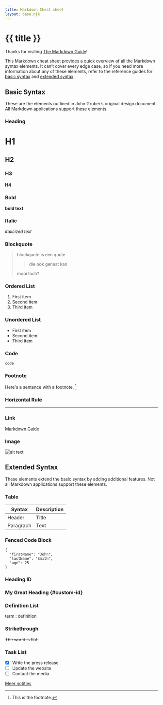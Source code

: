```yaml
---
title: Markdown Cheat sheet
layout: base.njk
---
```

# {{ title }}
Thanks for visiting [The Markdown Guide](https://www.markdownguide.org)!

This Markdown cheat sheet provides a quick overview of all the Markdown syntax elements. It can’t cover every edge case, so if you need more information about any of these elements, refer to the reference guides for [basic syntax](https://www.markdownguide.org/basic-syntax) and [extended syntax](https://www.markdownguide.org/extended-syntax).

<!--more-->

## Basic Syntax

These are the elements outlined in John Gruber’s original design document. All Markdown applications support these elements.

### Heading

# H1
## H2
### H3
#### H4

### Bold

**bold text**

### Italic

*italicized text*

### Blockquote

> blockquote is een quote
>
>> die ook genest kan
>
> mooi toch?

### Ordered List

1. First item
2. Second item
3. Third item

### Unordered List

- First item
- Second item
- Third item

### Code

`code`

### Footnote

Here's a sentence with a footnote. [^1]

[^1]: This is the footnote.

### Horizontal Rule

---

### Link

[Markdown Guide](https://www.markdownguide.org)

### Image

![alt text](https://www.markdownguide.org/assets/images/tux.png)

## Extended Syntax

These elements extend the basic syntax by adding additional features. Not all Markdown applications support these elements.

### Table

| Syntax | Description |
| ----------- | ----------- |
| Header | Title |
| Paragraph | Text |

### Fenced Code Block

```
{
  "firstName": "John",
  "lastName": "Smith",
  "age": 25
}
```

### Heading ID

### My Great Heading {#custom-id}

### Definition List

term
: definition

### Strikethrough

~~The world is flat.~~

### Task List

- [x] Write the press release
- [ ] Update the website
- [ ] Contact the media

[Meer notities](/notes)
